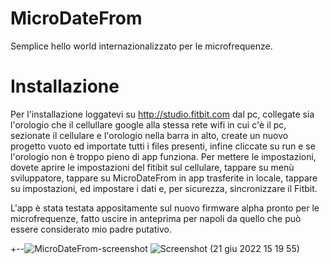 # MicroDateFrom
Semplice hello world internazionalizzato per le microfrequenze.

# Installazione

Per l'installazione loggatevi su http://studio.fitbit.com dal pc, collegate sia l'orologio che il cellullare google alla stessa rete wifi in cui c'è il pc, sezionate il cellulare e l'orologio nella barra in alto, create un nuovo progetto vuoto ed importate tutti i files presenti, infine cliccate su run e se l'orologio non  è troppo pieno di app funziona.
Per mettere le impostazioni, dovete aprire le impostazioni del fitibit sul cellulare, tappare su menù sviluppatore, tappare su MicroDateFrom in app trasferite in locale, tappare su impostazioni, ed impostare i dati  e, per sicurezza, sincronizzare il Fitbit.

L'app è stata testata appositamente sul nuovo firmware alpha pronto per le microfrequenze, fatto uscire in anteprima per napoli da quello che può essere considerato mio padre putativo.

+--![MicroDateFrom-screenshot](https://user-images.githubusercontent.com/49764967/174809013-eb15843d-4a1f-453a-b6a2-956d083b6406.png)
![Screenshot (21 giu 2022 15 19 55)](https://user-images.githubusercontent.com/49764967/174809353-74c26ded-d8df-4b11-9679-d9efb48d70a3.png)
